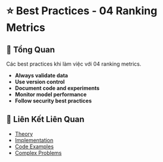 # ⭐ Best Practices - 04 Ranking Metrics

## 🎯 Tổng Quan

Các best practices khi làm việc với 04 ranking metrics.

- **Always validate data**
- **Use version control**
- **Document code and experiments**
- **Monitor model performance**
- **Follow security best practices**

## 🔗 Liên Kết Liên Quan

- [Theory](./THEORY_04_ranking_metrics.md)
- [Implementation](./IMPLEMENTATION_04_ranking_metrics.md)
- [Code Examples](./CODE_EXAMPLES_04_ranking_metrics.md)
- [Complex Problems](./COMPLEX_PROBLEMS.md)
